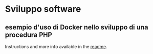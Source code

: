 # Sviluppo software

## esempio d'uso di Docker nello sviluppo di una procedura PHP

Instructions and more info available in the [readme](https://github.com/hakimel/reveal.js#markdown).
